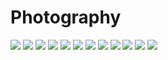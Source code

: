 # Photography


![](/static/articles/photography/6.jpg)
![](/static/articles/photography/5.jpg)
![](/static/articles/photography/9.jpg)
![](/static/articles/photography/8.jpg)
![](/static/articles/photography/1.jpg)
![](/static/articles/photography/2.jpg)
![](/static/articles/photography/10.jpg)
![](/static/articles/photography/11.jpg)
![](/static/articles/photography/4.jpg)
![](/static/articles/photography/12.jpg)
![](/static/articles/photography/7.jpg)
![](/static/articles/photography/3.jpg)
